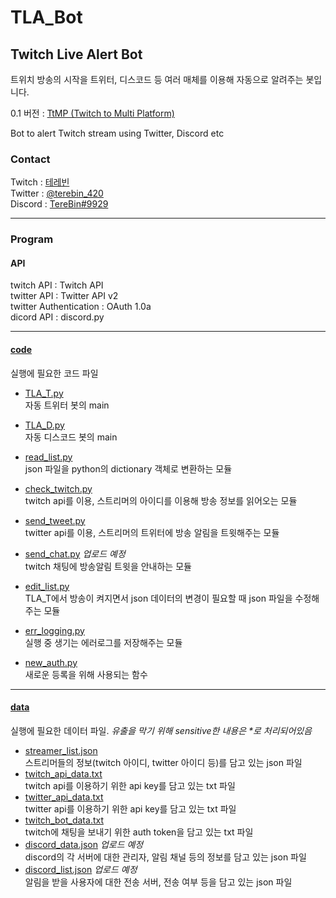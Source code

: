 # TLA_Bot

## Twitch Live Alert Bot
트위치 방송의 시작을 트위터, 디스코드 등 여러 매체를 이용해 자동으로 알려주는 봇입니다.

0.1 버전 : [TtMP (Twitch to Multi Platform)](https://github.com/TereBin/Twitch_to_Multi_Platform)

Bot to alert Twitch stream using Twitter, Discord etc

### Contact
Twitch : [테레빈](https://www.twitch.tv/terebin_420)  
Twitter : [@terebin_420](https://twitter.com/TereBin_420)  
Discord : [TereBin#9929](https://www.discord.com/users/537256771501424640)

---
### Program

#### API
twitch API : Twitch API  
twitter API : Twitter API v2  
twitter Authentication : OAuth 1.0a  
dicord API : discord.py

---

#### [code](https://github.com/TereBin/TLA_Bot/tree/main/code)  
실행에 필요한 코드 파일

- [TLA_T.py](https://github.com/TereBin/TLA_Bot/blob/main/code/TLA_T.py)  
자동 트위터 봇의 main  
- [TLA_D.py](https://github.com/TereBin/TLA_Bot/blob/main/code/TLA_D.py)  
자동 디스코드 봇의 main  
- [read_list.py](https://github.com/TereBin/TLA_Bot/blob/main/code/read_list.py)  
json 파일을 python의 dictionary 객체로 변환하는 모듈  
- [check_twitch.py](https://github.com/TereBin/TLA_Bot/blob/main/code/check_twitch.py)  
twitch api를 이용, 스트리머의 아이디를 이용해 방송 정보를 읽어오는 모듈  
- [send_tweet.py](https://github.com/TereBin/TLA_Bot/blob/main/code/send_tweet.py)  
twitter api를 이용, 스트리머의 트위터에 방송 알림을 트윗해주는 모듈  
- [send_chat.py]()  *업로드 예정*  
twitch 채팅에 방송알림 트윗을 안내하는 모듈  
- [edit_list.py](https://github.com/TereBin/TLA_Bot/blob/main/code/edit_list.py)  
TLA_T에서 방송이 켜지면서 json 데이터의 변경이 필요할 때 json 파일을 수정해주는 모듈  
- [err_logging.py](https://github.com/TereBin/TLA_Bot/blob/main/code/err_logging.py)  
실행 중 생기는 에러로그를 저장해주는 모듈  

- [new_auth.py](https://github.com/TereBin/TLA_Bot/blob/main/code/new_auth.py)  
새로운 등록을 위해 사용되는 함수  

---

#### [data](https://github.com/TereBin/TLA_Bot/tree/main/data)  
실행에 필요한 데이터 파일. *유출을 막기 위해 sensitive한 내용은 \*로 처리되어있음*

- [streamer_list.json](https://github.com/TereBin/TLA_Bot/blob/main/data/streamer_list.json)  
스트리머들의 정보(twitch 아이디, twitter 아이디 등)를 담고 있는 json 파일  
- [twitch_api_data.txt](https://github.com/TereBin/TLA_Bot/blob/main/data/twitch_api_data.txt)  
twitch api를 이용하기 위한 api key를 담고 있는 txt 파일  
- [twitter_api_data.txt](https://github.com/TereBin/TLA_Bot/blob/main/data/twitter_api_data.txt)  
twitter api를 이용하기 위한 api key를 담고 있는 txt 파일
- [twitch_bot_data.txt](https://github.com/TereBin/TLA_Bot/blob/main/data/twitch_bot_data.txt)  
twitch에 채팅을 보내기 위한 auth token을 담고 있는 txt 파일  
- [discord_data.json]() *업로드 예정*  
discord의 각 서버에 대한 관리자, 알림 채널 등의 정보를 담고 있는 json 파일
- [discord_list.json]() *업로드 예정*  
알림을 받을 사용자에 대한 전송 서버, 전송 여부 등을 담고 있는 json 파일
